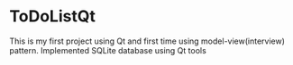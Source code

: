 # ToDoListQt
This is my first project using Qt and first time using model-view(interview) pattern. Implemented SQLite database using Qt tools
